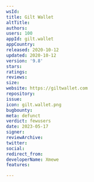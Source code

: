 ```yaml
---
wsId: 
title: Gilt Wallet
altTitle: 
authors: 
users: 100
appId: gilt.wallet
appCountry: 
released: 2020-10-12
updated: 2020-10-12
version: '9.8'
stars: 
ratings: 
reviews: 
size: 
website: https://giltwallet.com
repository: 
issue: 
icon: gilt.wallet.png
bugbounty: 
meta: defunct
verdict: fewusers
date: 2023-05-17
signer: 
reviewArchive: 
twitter: 
social: 
redirect_from: 
developerName: Xmewe
features: 

---
```


